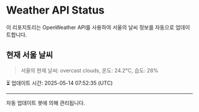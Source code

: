 
# Weather API Status

이 리포지토리는 OpenWeather API를 사용하여 서울의 날씨 정보를 자동으로 업데이트합니다.

## 현재 서울 날씨
> 서울의 현재 날씨: overcast clouds, 온도: 24.2°C, 습도: 28%

⏳ 업데이트 시간: 2025-05-14 07:52:35 (UTC)

---
자동 업데이트 봇에 의해 관리됩니다.
